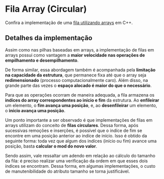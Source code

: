 # Fila Array (Circular)

Confira a implementação de uma [fila utilizando arrays](filaArr.cpp) em C++.

## Detalhes da implementação

Assim como nas pilhas baseadas em arrays, a implementação de filas em arrays possui como vantagem a **maior velocidade nas operações de empilhamento e desempilhamento**.

De forma similar, essa abordagem também é acompanhada pela **limitação na capacidade da estrutura**, que permanece fixa até que o array seja **redimensionado** (processo computacionalmente caro). Além disso, na grande parte das vezes o **espaço alocado é maior do que o necessário**.

Para que as operações ocorram de maneira adequada, a fila armazena os **indíces do array correspondentes ao início e fim** da estrutura. Ao **enfileirar** um elemento, o **fim avança uma posição**, e, ao **desenfileirar** um elemento, o **início avança uma posição**. 

Um ponto importante a ser observado é que implementações de filas em arrays utilizam do conceito de **filas circulares**. Dessa forma, após sucessivas remoções e inserções, é possível que o indíce de fim se encontre em uma posição anterior ao indíce de início. Isso é obtido da seguinte forma: toda vez que algum dos indíces (início ou fim) avance uma posição, basta **calcular o mod do novo valor**.

Sendo assim, vale ressaltar um adendo em relação ao cálculo do tamanho da fila: é preciso realizar uma verificação da ordem em que esses dois índices se encontram. Dessa forma, em algumas implementações, o custo de manutenibilidade do atributo tamanho se torna justificável.
